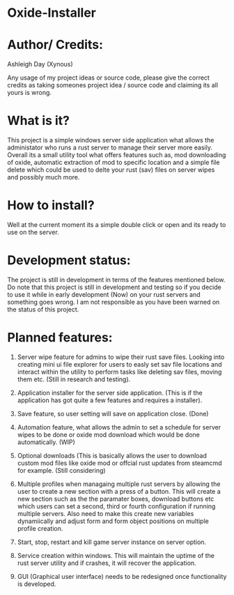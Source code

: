 # Oxide-Installer

# Author/ Credits:

Ashleigh Day (Xynous)

Any usage of my project ideas or source code, please give the correct credits as taking someones project idea / source code and claiming its all yours is wrong.

# What is it?

This project is a simple windows server side application what allows the administator who runs a rust server to manage their server more easily. Overall its a small utility tool what offers features such as, mod downloading of oxide, automatic extraction of mod to specific location and a simple file delete which could be used to delte your rust (sav) files on server wipes and possibly much more.

# How to install?

Well at the current moment its a simple double click or open and its ready to use on the server.

# Development status:

The project is still in development in terms of the features mentioned below. Do note that this project is still in development and testing so if you decide to use it while in early development (Now) on your rust servers and something goes wrong. I am not responsible as you have been warned on the status of this project.

# Planned features:

1. Server wipe feature for admins to wipe their rust save files. Looking into creating mini ui file explorer for users to easly set sav file locations and interact within the utility to perform tasks like deleting sav files, moving them etc. (Still in research and testing).

2. Application installer for the server side application. (This is if the application has got quite a few features and requires a installer).

3. Save feature, so user setting will save on application close. (Done)

4. Automation feature, what allows the admin to set a schedule for server wipes to be done or oxide mod download which would be done automatically. (WIP)

5. Optional downloads (This is basically allows the user to download custom mod files like oxide mod or offcial rust updates from steamcmd for example. (Still considering)

6. Multiple profiles when managaing multiple rust servers by allowing the user to create a new section with a press of a button. This will create a new section such as the the paramater boxes, download buttons etc which users can set a second, third or fourth configuration if running multiple servers. Also need to make this create new variables dynamiically and adjust form and form object positions on multiple profile creation.

7. Start, stop, restart and kill game server instance on server option.

8. Service creation within windows. This will maintain the uptime of the rust server utility and if crashes, it will recover the application.

9. GUI (Graphical user interface) needs to be redesigned once functionality is developed.

